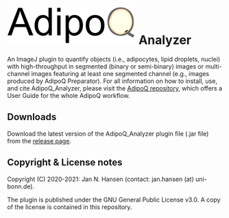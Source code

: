 # ![AdipoQ](https://github.com/hansenjn/AdipoQ/blob/main/Webfiles/AdipoQ%20Logo.png?raw=true) Analyzer
An ImageJ plugin to quantify objects (i.e., adipocytes, lipid droplets, nuclei) with high-throughput in segmented (binary or semi-binary) images or multi-channel images featuring at least one segmented channel (e.g., images produced by AdipoQ Preparator). For all information on how to install, use, and cite AdipoQ_Analyzer, please visit the [AdipoQ repository](https://github.com/hansenjn/AdipoQ), which offers a User Guide for the whole AdipoQ workflow.

## Downloads
Download the latest version of the AdipoQ_Analyzer plugin file (.jar file) from the [release page](https://github.com/hansenjn/AdipoQ_Analyzer/releases/).

## Copyright & License notes
Copyright (C) 2020-2021: Jan N. Hansen (contact: jan.hansen (at) uni-bonn.de).

The plugin is published under the GNU General Public License v3.0. A copy of the license is contained in this repository.
